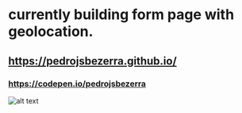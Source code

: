 # currently building form page with geolocation.
## https://pedrojsbezerra.github.io/
### https://codepen.io/pedrojsbezerra

![alt text](https://github.com/PedroJSBezerra/pedrojsbezerra/blob/main/src/screen1.jpg)
